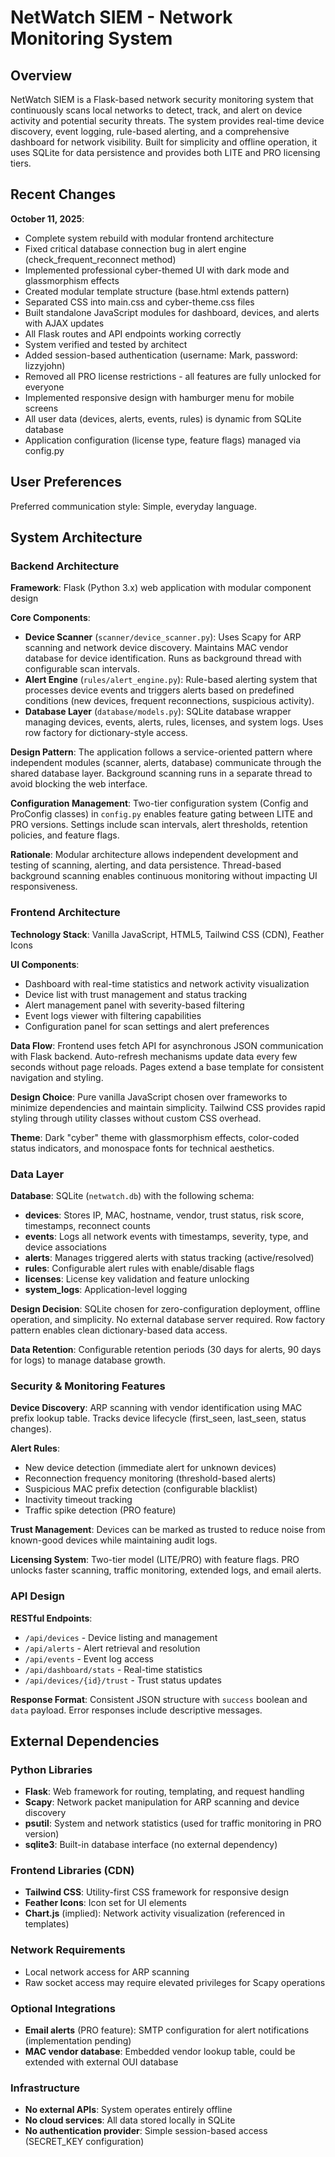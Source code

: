 # NetWatch SIEM - Network Monitoring System

## Overview

NetWatch SIEM is a Flask-based network security monitoring system that continuously scans local networks to detect, track, and alert on device activity and potential security threats. The system provides real-time device discovery, event logging, rule-based alerting, and a comprehensive dashboard for network visibility. Built for simplicity and offline operation, it uses SQLite for data persistence and provides both LITE and PRO licensing tiers.

## Recent Changes

**October 11, 2025**:
- Complete system rebuild with modular frontend architecture
- Fixed critical database connection bug in alert engine (check_frequent_reconnect method)
- Implemented professional cyber-themed UI with dark mode and glassmorphism effects
- Created modular template structure (base.html extends pattern)
- Separated CSS into main.css and cyber-theme.css files
- Built standalone JavaScript modules for dashboard, devices, and alerts with AJAX updates
- All Flask routes and API endpoints working correctly
- System verified and tested by architect
- Added session-based authentication (username: Mark, password: lizzyjohn)
- Removed all PRO license restrictions - all features are fully unlocked for everyone
- Implemented responsive design with hamburger menu for mobile screens
- All user data (devices, alerts, events, rules) is dynamic from SQLite database
- Application configuration (license type, feature flags) managed via config.py

## User Preferences

Preferred communication style: Simple, everyday language.

## System Architecture

### Backend Architecture

**Framework**: Flask (Python 3.x) web application with modular component design

**Core Components**:
- **Device Scanner** (`scanner/device_scanner.py`): Uses Scapy for ARP scanning and network device discovery. Maintains MAC vendor database for device identification. Runs as background thread with configurable scan intervals.
- **Alert Engine** (`rules/alert_engine.py`): Rule-based alerting system that processes device events and triggers alerts based on predefined conditions (new devices, frequent reconnections, suspicious activity).
- **Database Layer** (`database/models.py`): SQLite database wrapper managing devices, events, alerts, rules, licenses, and system logs. Uses row factory for dictionary-style access.

**Design Pattern**: The application follows a service-oriented pattern where independent modules (scanner, alerts, database) communicate through the shared database layer. Background scanning runs in a separate thread to avoid blocking the web interface.

**Configuration Management**: Two-tier configuration system (Config and ProConfig classes) in `config.py` enables feature gating between LITE and PRO versions. Settings include scan intervals, alert thresholds, retention policies, and feature flags.

**Rationale**: Modular architecture allows independent development and testing of scanning, alerting, and data persistence. Thread-based background scanning enables continuous monitoring without impacting UI responsiveness.

### Frontend Architecture

**Technology Stack**: Vanilla JavaScript, HTML5, Tailwind CSS (CDN), Feather Icons

**UI Components**:
- Dashboard with real-time statistics and network activity visualization
- Device list with trust management and status tracking
- Alert management panel with severity-based filtering
- Event logs viewer with filtering capabilities
- Configuration panel for scan settings and alert preferences

**Data Flow**: Frontend uses fetch API for asynchronous JSON communication with Flask backend. Auto-refresh mechanisms update data every few seconds without page reloads. Pages extend a base template for consistent navigation and styling.

**Design Choice**: Pure vanilla JavaScript chosen over frameworks to minimize dependencies and maintain simplicity. Tailwind CSS provides rapid styling through utility classes without custom CSS overhead.

**Theme**: Dark "cyber" theme with glassmorphism effects, color-coded status indicators, and monospace fonts for technical aesthetics.

### Data Layer

**Database**: SQLite (`netwatch.db`) with the following schema:

- **devices**: Stores IP, MAC, hostname, vendor, trust status, risk score, timestamps, reconnect counts
- **events**: Logs all network events with timestamps, severity, type, and device associations
- **alerts**: Manages triggered alerts with status tracking (active/resolved)
- **rules**: Configurable alert rules with enable/disable flags
- **licenses**: License key validation and feature unlocking
- **system_logs**: Application-level logging

**Design Decision**: SQLite chosen for zero-configuration deployment, offline operation, and simplicity. No external database server required. Row factory pattern enables clean dictionary-based data access.

**Data Retention**: Configurable retention periods (30 days for alerts, 90 days for logs) to manage database growth.

### Security & Monitoring Features

**Device Discovery**: ARP scanning with vendor identification using MAC prefix lookup table. Tracks device lifecycle (first_seen, last_seen, status changes).

**Alert Rules**:
- New device detection (immediate alert for unknown devices)
- Reconnection frequency monitoring (threshold-based alerts)
- Suspicious MAC prefix detection (configurable blacklist)
- Inactivity timeout tracking
- Traffic spike detection (PRO feature)

**Trust Management**: Devices can be marked as trusted to reduce noise from known-good devices while maintaining audit logs.

**Licensing System**: Two-tier model (LITE/PRO) with feature flags. PRO unlocks faster scanning, traffic monitoring, extended logs, and email alerts.

### API Design

**RESTful Endpoints**:
- `/api/devices` - Device listing and management
- `/api/alerts` - Alert retrieval and resolution
- `/api/events` - Event log access
- `/api/dashboard/stats` - Real-time statistics
- `/api/devices/{id}/trust` - Trust status updates

**Response Format**: Consistent JSON structure with `success` boolean and `data` payload. Error responses include descriptive messages.

## External Dependencies

### Python Libraries
- **Flask**: Web framework for routing, templating, and request handling
- **Scapy**: Network packet manipulation for ARP scanning and device discovery
- **psutil**: System and network statistics (used for traffic monitoring in PRO version)
- **sqlite3**: Built-in database interface (no external dependency)

### Frontend Libraries (CDN)
- **Tailwind CSS**: Utility-first CSS framework for responsive design
- **Feather Icons**: Icon set for UI elements
- **Chart.js** (implied): Network activity visualization (referenced in templates)

### Network Requirements
- Local network access for ARP scanning
- Raw socket access may require elevated privileges for Scapy operations

### Optional Integrations
- **Email alerts** (PRO feature): SMTP configuration for alert notifications (implementation pending)
- **MAC vendor database**: Embedded vendor lookup table, could be extended with external OUI database

### Infrastructure
- **No external APIs**: System operates entirely offline
- **No cloud services**: All data stored locally in SQLite
- **No authentication provider**: Simple session-based access (SECRET_KEY configuration)